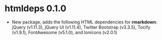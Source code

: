 # htmldeps 0.1.0

* New package, adds the following HTML dependencies for **rmarkdown**: jQuery (v1.11.3), jQuery UI (v1.11.4), Twitter Bootstrap (v3.3.5), Tocify (v1.9.1), FontAwesome (v5.1.0), and Ionicons (v2.0.1) 
